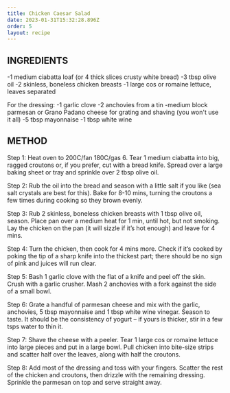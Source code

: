 ```yaml
---
title: Chicken Caesar Salad
date: 2023-01-31T15:32:28.896Z
order: 5
layout: recipe
---
```

## INGREDIENTS

\-1 medium ciabatta loaf (or 4 thick slices crusty white bread)
-3 tbsp olive oil
-2 skinless, boneless chicken breasts
-1 large cos or romaine lettuce, leaves separated

For the dressing:
-1 garlic clove
-2 anchovies from a tin
-medium block parmesan or Grano Padano cheese for grating and shaving (you won't use it all)
-5 tbsp mayonnaise
-1 tbsp white wine 

## METHOD


Step 1:
Heat oven to 200C/fan 180C/gas 6. Tear 1 medium ciabatta into big, ragged croutons or, if you prefer, cut with a bread knife. Spread over a large baking sheet or tray and sprinkle over 2 tbsp olive oil.

Step 2:
Rub the oil into the bread and season with a little salt if you like (sea salt crystals are best for this). Bake for 8-10 mins, turning the croutons a few times during cooking so they brown evenly.

Step 3:
Rub 2 skinless, boneless chicken breasts with 1 tbsp olive oil, season. Place pan over a medium heat for 1 min, until hot, but not smoking. Lay the chicken on the pan (it will sizzle if it’s hot enough) and leave for 4 mins.

Step 4:
Turn the chicken, then cook for 4 mins more. Check if it’s cooked by poking the tip of a sharp knife into the thickest part; there should be no sign of pink and juices will run clear.

Step 5:
Bash 1 garlic clove with the flat of a knife and peel off the skin. Crush with a garlic crusher. Mash 2 anchovies with a fork against the side of a small bowl.

Step 6:
Grate a handful of parmesan cheese and mix with the garlic, anchovies, 5 tbsp mayonnaise and 1 tbsp white wine vinegar. Season to taste. It should be the consistency of yogurt – if yours is thicker, stir in a few tsps water to thin it.

Step 7:
Shave the cheese with a peeler. Tear 1 large cos or romaine lettuce into large pieces and put in a large bowl. Pull chicken into bite-size strips and scatter half over the leaves, along with half the croutons.

Step 8:
Add most of the dressing and toss with your fingers. Scatter the rest of the chicken and croutons, then drizzle with the remaining dressing. Sprinkle the parmesan on top and serve straight away.